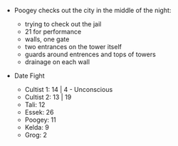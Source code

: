 - Poogey checks out the city in the middle of the night:
	- trying to check out the jail
	- 21 for performance
	- walls, one gate
	- two entrances on the tower itself
	- guards around entrences and tops of towers
	- drainage on each wall

- Date Fight
	- Cultist 1: 14 | 4 - Unconscious
	- Cultist 2: 13 | 19
	- Tali: 12
	- Essek: 26
	- Poogey: 11
	- Kelda: 9
	- Grog: 2